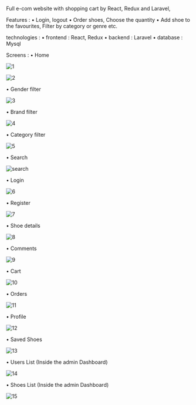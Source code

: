 
Full e-com website with shopping cart by React, Redux and Laravel,

Features : • Login, logout
           • Order shoes, Choose the quantity
           • Add shoe to the favourites, Filter by category or genre etc.

technologies : 
  • frontend : React, Redux
  • backend : Laravel
  • database : Mysql

Screens : 
• Home

![1](https://github.com/RAZKIBADR3/bettershoe-react-laravel/assets/96654573/7dc046c8-4be7-43d4-b41a-f4cb70b553e5)

![2](https://github.com/RAZKIBADR3/bettershoe-react-laravel/assets/96654573/80ec0547-00bc-40be-837c-c1f5e4fb631a)


• Gender filter

![3](https://github.com/RAZKIBADR3/bettershoe-react-laravel/assets/96654573/2e4c720c-ea55-40b6-8141-1e48561664b7)


• Brand filter

![4](https://github.com/RAZKIBADR3/bettershoe-react-laravel/assets/96654573/de42e02c-2bb7-40d0-b732-e914b3984dbe)


• Category filter

![5](https://github.com/RAZKIBADR3/bettershoe-react-laravel/assets/96654573/b6997278-5b70-45ea-8094-2c1fe80b3119)


• Search

![search](https://github.com/RAZKIBADR3/bettershoe-react-laravel/assets/96654573/0a35331c-d06c-42dd-96f4-131a65116805)


• Login

![6](https://github.com/RAZKIBADR3/bettershoe-react-laravel/assets/96654573/dec091c1-d904-46db-a363-477b1e1e0055)


• Register

![7](https://github.com/RAZKIBADR3/bettershoe-react-laravel/assets/96654573/c343940b-c253-4587-ad69-29b1cad766bb)


• Shoe details

![8](https://github.com/RAZKIBADR3/bettershoe-react-laravel/assets/96654573/06392eb1-0f32-45a3-8fcf-2c1618f57f66)


• Comments

![9](https://github.com/RAZKIBADR3/bettershoe-react-laravel/assets/96654573/f1f8f029-84d3-4963-879e-d38b204063b8)


• Cart

![10](https://github.com/RAZKIBADR3/bettershoe-react-laravel/assets/96654573/672f9dc5-ad86-4911-974c-6ae020d3603f)


• Orders

![11](https://github.com/RAZKIBADR3/bettershoe-react-laravel/assets/96654573/f45d73ee-105f-4865-92b7-b780a0c2c759)


• Profile

![12](https://github.com/RAZKIBADR3/bettershoe-react-laravel/assets/96654573/55ef7fbf-4b02-4b6a-b011-10147ada3492)


• Saved Shoes

![13](https://github.com/RAZKIBADR3/bettershoe-react-laravel/assets/96654573/a01435a2-ee24-48ad-996b-6598cdeb33bd)


• Users List (Inside the admin Dashboard)

![14](https://github.com/RAZKIBADR3/bettershoe-react-laravel/assets/96654573/31cc4e29-af00-47f4-b40c-b8b20c730114)


• Shoes List (Inside the admin Dashboard)

![15](https://github.com/RAZKIBADR3/bettershoe-react-laravel/assets/96654573/c64404a3-5665-4f1b-a90e-5d2e9490bcdb)
